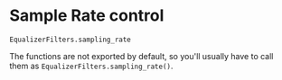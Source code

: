 # Sample Rate control

```@docs
EqualizerFilters.sampling_rate
```

The functions are not exported by default, so you'll usually have to call them
as `EqualizerFilters.sampling_rate()`.
